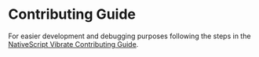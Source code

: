 # Contributing Guide

For easier development and debugging purposes following the steps in the [NativeScript Vibrate Contributing Guide][link].

[link]: https://www.bazzite.com/docs/nativescript-vibrate/contributing?utm_source=github&utm_medium=contributing&utm_campaign=nativescript-vibrate
